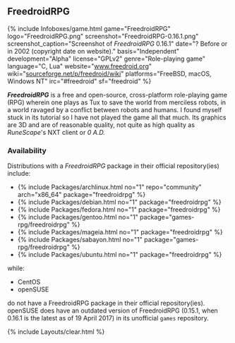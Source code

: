 ## FreedroidRPG
{% include Infoboxes/game.html game="FreedroidRPG" logo="FreedroidRPG.png" screenshot="FreedroidRPG-0.16.1.png" screenshot_caption="Screenshot of <i>FreedroidRPG</i> 0.16.1" date="? Before or in 2002 (copyright date on website)." basis="Independent" development="Alpha" license="GPLv2" genre="Role-playing game" language="C, Lua" website="<a href='http://www.freedroid.org/' link='_blank'>www.freedroid.org</a>" wiki="<a href='https://sourceforge.net/p/freedroid/wiki/Home/' link='_blank'>sourceforge.net/p/freedroid/wiki</a>" platforms="FreeBSD, macOS, Windows NT" irc="#freedroid" sf="freedroid" %}

***FreedroidRPG*** is a free and open-source, cross-platform role-playing game (RPG) wherein one plays as Tux to save the world from merciless robots, in a world ravaged by a conflict between robots and humans. I found myself stuck in its tutorial so I have not played the game all that much. Its graphics are 3D and are of reasonable quality, not quite as high quality as *RuneScape*'s NXT client or *0 A.D.*

### Availability
Distributions with a *FreedroidRPG* package in their official repository(ies) include:

* {% include Packages/archlinux.html no="1" repo="community" arch="x86_64" package="freedroidrpg" %}
* {% include Packages/debian.html no="1" package="freedroidrpg" %}
* {% include Packages/fedora.html no="1" package="freedroidrpg" %}
* {% include Packages/gentoo.html no="1" package="games-rpg/freedroidrpg" %}
* {% include Packages/mageia.html no="1" package="freedroidrpg" %}
* {% include Packages/sabayon.html no="1" package="games-rpg/freedroidrpg" %}
* {% include Packages/ubuntu.html no="1" package="freedroidrpg" %}

while:

* CentOS
* openSUSE

do not have a FreedroidRPG package in their official repository(ies). openSUSE does have an outdated version of FreedroidRPG (0.15.1, when 0.16.1 is the latest as of 19 April 2017) in its unofficial `games` repository. 

{% include Layouts/clear.html %}
